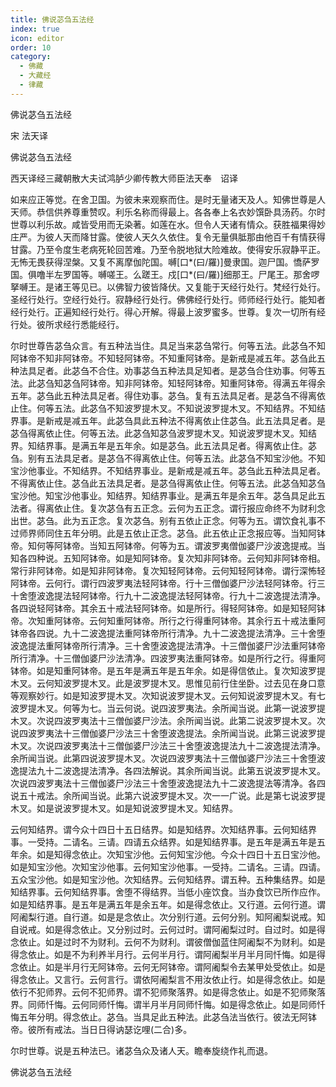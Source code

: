 ```yaml
---
title: 佛说苾刍五法经
index: true
icon: editor
order: 10
category:
  - 佛藏
  - 大藏经
  - 律藏
---
```


  佛说苾刍五法经  

宋 法天译  

佛说苾刍五法经  

西天译经三藏朝散大夫试鸿胪少卿传教大师臣法天奉　诏译  

如来应正等觉。在舍卫国。为彼未来观察而住。是时无量诸天及人。知佛世尊是人天师。恭信供养尊重赞叹。利乐名称而得最上。各各奉上名衣妙馔卧具汤药。尔时世尊以利乐故。咸皆受用而无染著。如莲在水。但令人天诸有情众。获胜福果得妙庄严。为彼人天而降甘露。使彼人天久久依住。复令无量俱胝那由他百千有情获得甘露。乃至令度生老病死轮回苦难。乃至令脱地狱大险难故。使得安乐寂静平正。无怖无畏获得涅槃。又复不离摩伽陀国。嚩[口*(曰/羅)]曼隶国。迦尸国。憍萨罗国。俱噜半左罗国等。嚩嗟王。么蹉王。戍[口*(曰/羅)]细那王。尸尾王。那舍啰拏嚩王。是诸王等见已。以佛智力彼皆降伏。又复能于天经行处行。梵经行处行。圣经行处行。空经行处行。寂静经行处行。佛佛经行处行。师师经行处行。能知者经行处行。正遍知经行处行。得心开解。得最上波罗蜜多。世尊。复次一切所有经行处。彼所求经行悉能经行。  

尔时世尊告苾刍众言。有五种法当住。具足当来苾刍常行。何等五法。此苾刍不知阿钵帝不知非阿钵帝。不知轻阿钵帝。不知重阿钵帝。是新戒是减五年。苾刍此五种法具足者。此苾刍不合住。劝事苾刍五种法具足知者。是苾刍合住劝事。何等五法。此苾刍知苾刍阿钵帝。知非阿钵帝。知轻阿钵帝。知重阿钵帝。得满五年得余五年。苾刍此五种法具足者。得住劝事。苾刍。复有五法具足者。是苾刍不得离依止住。何等五法。此苾刍不知波罗提木叉。不知说波罗提木叉。不知结界。不知结界事。是新戒是减五年。此苾刍具此五种法不得离依止住苾刍。此五法具足者。是苾刍得离依止住。何等五法。此苾刍知苾刍波罗提木叉。知说波罗提木叉。知结界。知结界事。是满五年是五年余。如是苾刍。此五法具足者。得离依止住。苾刍。别有五法具足者。是苾刍不得离依止住。何等五法。此苾刍不知宝沙他。不知宝沙他事业。不知结界。不知结界事业。是新戒是减五年。苾刍此五种法具足者。不得离依止住。苾刍此五法具足者。是苾刍得离依止住。何等五法。此苾刍知苾刍宝沙他。知宝沙他事业。知结界。知结界事业。是满五年是余五年。苾刍具足此五法者。得离依止住。复次苾刍有五正念。云何为五正念。谓行报应命终不为财利念出世。苾刍。此为五正念。复次苾刍。别有五依止正念。何等为五。谓饮食礼事不过师界师同住五年分明。此是五依止正念。苾刍。此五依止正念报应等。当知阿钵帝。知何等阿钵帝。当知五阿钵帝。何等为五。谓波罗夷僧伽婆尸沙波逸提戒。当知各四种说。五知阿钵帝。如是知阿钵帝。复次知非阿钵帝。云何知非阿钵帝相。常行非阿钵帝。如是知非阿钵帝。复次知轻阿钵帝。云何知轻阿钵帝。谓行深怖轻阿钵帝。云何行。谓行四波罗夷法轻阿钵帝。行十三僧伽婆尸沙法轻阿钵帝。行三十舍堕波逸提法轻阿钵帝。行九十二波逸提法轻阿钵帝。行九十二波逸提法清净。各四说轻阿钵帝。其余五十戒法轻阿钵帝。如是所行。得轻阿钵帝。如是知轻阿钵帝。次知重阿钵帝。云何知重阿钵帝。所行之行得重阿钵帝。其余行五十戒法重阿钵帝各四说。九十二波逸提法重阿钵帝所行清净。九十二波逸提法清净。三十舍堕波逸提法重阿钵帝所行清净。三十舍堕波逸提法清净。十三僧伽婆尸沙法重阿钵帝所行清净。十三僧伽婆尸沙法清净。四波罗夷法重阿钵帝。如是所行之行。得重阿钵帝。如是知重阿钵帝。是五年是满五年是五年余。如是得信依止。复次知波罗提木叉。云何知波罗提木叉。此是波罗提木叉。思惟见前行住坐卧。过去见在身口意等观察妙行。如是知波罗提木叉。次知说波罗提木叉。云何知说波罗提木叉。有七波罗提木叉。何等为七。当云何说。说四波罗夷法。余所闻当说。此第一说波罗提木叉。次说四波罗夷法十三僧伽婆尸沙法。余所闻当说。此第二说波罗提木叉。次说四波罗夷法十三僧伽婆尸沙法三十舍堕波逸提法。余所闻当说。此第三说波罗提木叉。次说四波罗夷法十三僧伽婆尸沙法三十舍堕波逸提法九十二波逸提法清净。余所闻当说。此第四说波罗提木叉。次说四波罗夷法十三僧伽婆尸沙法三十舍堕波逸提法九十二波逸提法清净。各四法解说。其余所闻当说。此第五说波罗提木叉。次说四波罗夷法十三僧伽婆尸沙法三十舍堕波逸提法九十二波逸提法等清净。各四说五十戒法。余所闻当说。此第六说波罗提木叉。次一一广说。此是第七说波罗提木叉。如是说波罗提木叉。如是知说波罗提木叉。知结界。  

云何知结界。谓今众十四日十五日结界。如是知结界。次知结界事。云何知结界事。一受持。二请名。三请。四请五众结界。如是知结界事。是五年是满五年是五年余。如是知得念依止。次知宝沙他。云何知宝沙他。今众十四日十五日宝沙他。如是知宝沙他。次知宝沙他事。云何知宝沙他事。一受持。二请名。三请。四请。五众宝沙他。如是知宝沙他。次知结界。云何知结界。谓五种。五种集结界。如是知结界事。云何知结界事。舍堕不得结界。当低小座饮食。当办食饮已所作应作。如是知结界事。是五年是满五年是余五年。如是得念依止。又行道。云何行道。谓阿阇梨行道。自行道。如是是念依止。次分别行道。云何分别。知阿阇梨说戒。知自说戒。如是得念依止。又分别过时。云何过时。谓阿阇梨过时。自过时。如是得念依止。如是过时不为财利。云何不为财利。谓彼僧伽蓝住阿阇梨不为财利。如是得念依止。如是不为利养半月行。云何半月行。谓阿阇梨半月半月同忏悔。如是得念依止。如是半月行无阿钵帝。云何无阿钵帝。谓阿阇梨令去某甲处受依止。如是得念依止。又言行。云何言行。谓依阿阇梨言不用汝依止行。如是得念依止。如是依行不犯师界。云何不犯师界。谓不犯师聚落界。如是得念依止。如是不犯师聚落界。同师忏悔。云何同师忏悔。谓半月半月同师忏悔。如是得念依止。如是同师忏悔五年分明。得念依止。苾刍。当具足此五种法。此苾刍法当依行。彼法无阿钵帝。彼所有戒法。当日日得讷瑟讫哩(二合)多。  

尔时世尊。说是五种法已。诸苾刍众及诸人天。瞻奉旋绕作礼而退。  

佛说苾刍五法经  
